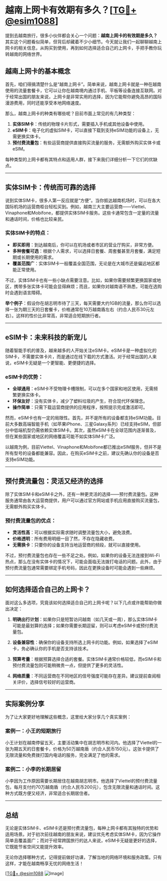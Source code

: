 # 越南上网卡有效期有多久？[[TG💪+ @esim1088](https://t.me/s/esim1088)]

提到去越南旅行，很多小伙伴都会关心一个问题：**越南上网卡的有效期是多久？** 其实这个问题看似简单，但背后却藏着不少小细节。今天就让我们一起聊聊越南上网卡的相关信息，从购买到使用，再到如何选择适合自己的上网卡，手把手教你玩转越南的网络世界。

## 越南上网卡的基本概念

首先，咱们得搞清楚什么是“越南上网卡”。简单来说，越南上网卡就是一种在越南使用的流量套餐卡，它可以让你在越南境内通过手机、平板等设备连接互联网。对于经常出国的朋友来说，上网卡是非常实用的选择，因为它能帮你避免高昂的国际漫游费用，同时还能享受本地网络速度。

那么，越南上网卡的种类有哪些呢？目前市面上常见的有几种类型：

1. **实体SIM卡**：传统的物理卡片形式，需要插入手机或其他设备中使用。
2. **eSIM卡**：电子化的虚拟SIM卡，可以直接下载到支持eSIM功能的设备上，无需更换实体卡。
3. **预付费流量包**：有些运营商提供直接购买流量的服务，无需额外购买实体卡或eSIM。

每种类型的上网卡都有其特点和适用人群，接下来我们详细分析一下它们的优缺点。

---

## 实体SIM卡：传统而可靠的选择

说到实体SIM卡，很多人第一反应就是“方便”。当你抵达越南机场时，可以在各大国际机场的运营商柜台轻松买到。例如，越南三大主要运营商——Viettel、Vinaphone和Mobifone，都提供实体SIM卡服务。这些卡通常包含一定量的流量和通话时间，价格也比较亲民。

### 实体SIM卡的特点：
- **即买即用**：到达越南后，你可以在机场或者市区的营业厅购买，非常方便。
- **多种套餐可选**：根据个人需求，可以选择日套餐、周套餐甚至月套餐，满足短期或长期使用的需求。
- **覆盖范围广**：实体SIM卡一般覆盖全国范围，无论是在大城市还是偏远地区都能正常使用。

不过，实体SIM卡也有一些小缺点需要注意。比如，如果你需要频繁更换国家或地区，携带多张实体卡可能会显得麻烦；而且，如果你对越南语不熟悉，可能在选购时会遇到语言障碍。

**举个例子**：假设你在胡志明市待了三天，每天需要大约1GB的流量，那么你可以选择一张为期三天的日套餐卡，价格通常在10万越南盾左右（约合人民币30元左右）。这样的性价比非常高，非常适合短期旅行者。

---

## eSIM卡：未来科技的新宠儿

随着智能手机的普及，越来越多的人开始关注eSIM卡。eSIM卡是一种虚拟化的SIM卡，不需要实体卡片，而是通过在线下载的方式激活。对于经常出国的人来说，eSIM卡无疑是一个更智能、更便捷的选择。

### eSIM卡的优势：
- **全球通用**：eSIM卡不受物理卡槽限制，可以在多个国家和地区使用，无需频繁更换实体卡。
- **环保友好**：没有实体卡，减少了塑料垃圾的产生，符合现代环保理念。
- **操作简单**：只需下载运营商提供的应用程序，按照提示完成激活即可。

然而，eSIM卡也有一定的局限性。首先，并不是所有的设备都支持eSIM功能。目前大多数高端智能手机（如苹果iPhone、三星Galaxy系列）已经支持eSIM，但部分中低端机型仍需依赖实体SIM卡。其次，虽然eSIM卡在全球范围内逐渐普及，但在某些国家或地区的网络覆盖可能不如实体SIM卡广泛。

以越南为例，目前Viettel、Vinaphone和Mobifone都已推出eSIM服务，但并不是所有型号的设备都能兼容。因此，在购买eSIM卡之前，建议先确认你的设备是否支持eSIM功能。

---

## 预付费流量包：灵活又经济的选择

除了实体SIM卡和eSIM卡之外，还有一种更灵活的选择——预付费流量包。这种服务通常由各大运营商提供，用户可以通过官方网站或手机应用直接购买流量包，无需额外购买实体卡。

### 预付费流量包的优点：
- **灵活性高**：可以根据实际需求随时调整流量包大小，避免浪费。
- **价格透明**：所有费用明细一目了然，不存在隐藏收费。
- **无需换卡**：只要你的设备支持当地运营商的频段，就可以直接使用。

不过，预付费流量包也存在一些不足之处。例如，如果你的设备无法连接到Wi-Fi热点，那么在没有实体卡的情况下，可能会面临无法拨打电话的问题。此外，由于预付费流量包通常需要绑定手机号码，因此在更换设备时可能会遇到一些麻烦。

---

## 如何选择适合自己的上网卡？

面对这么多选项，究竟该如何选择适合自己的上网卡呢？以下几点或许能帮助你做出决定：

1. **明确出行计划**：如果你只是短暂访问越南（如几天或一周），那么实体SIM卡可能是最划算的选择；如果你需要长期逗留，则可以考虑eSIM卡或预付费流量包。
   
2. **设备兼容性**：确保你的设备支持所选上网卡的功能。例如，如果选择了eSIM卡，务必确认你的手机是否支持该技术。

3. **预算考量**：根据预算选择合适的套餐。实体SIM卡通常价格较低，而eSIM卡和预付费流量包则可能稍微贵一点，但提供了更多的灵活性。

4. **网络质量**：不同运营商在不同地区的信号强度可能存在差异。建议提前查阅相关评价，选择信号较好的运营商。

---

## 实际案例分享

为了让大家更好地理解这些概念，这里给大家分享几个真实案例：

### 案例一：小王的短期旅行
小王计划在越南停留五天，主要活动集中在胡志明市和河内。他选择了Viettel的一张为期五天的日套餐卡，价格为50万越南盾（约合人民币150元）。这张卡提供了无限流量和免费拨打国内电话的服务，完全满足了他的需求。

### 案例二：小李的长期居留
小李因为工作原因需要长期居住在越南胡志明市。他选择了Viettel的预付费流量包，每月支付约70万越南盾（约合人民币200元），包含无限流量和通话时间。这种方式既方便又经济，非常适合长期居住者。

---

## 总结

无论是实体SIM卡、eSIM卡还是预付费流量包，每种上网卡都有其独特的优势和适用场景。对于初次前往越南的朋友来说，建议优先考虑实体SIM卡，因为它操作简单且覆盖面广；而对于经常跨国旅行的达人来说，eSIM卡无疑是更好的选择，它既能节省空间又能提升效率。

无论你选择哪种方式，记得提前做好功课，了解当地的网络环境和服务政策。只有这样，才能在越南畅享无忧的网络生活！

[[TG💪+ @esim1088](https://t.me/s/esim1088) ![Image](https://i.postimg.cc/4NQfJmqS/Snipaste-2025-05-13-00-14-12.png)]